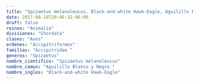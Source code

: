 ```yaml
---
title: "Spizaetus melanoleucus, Black-and-white Hawk-Eagle, Aguilillo Blanco y Negro "
date: 2017-08-18T20:46:32-06:00
draft: false
reinos: "Animalia"
divisiones: "Chordata"
clases: "Aves"
ordenes: "Accipitriformes"
familias: "Accipitridae "
generos: "Spizaetus"
nombre_cientifico: "Spizaetus melanoleucus"
nombre_comun: "Aguilillo Blanco y Negro "
nombre_ingles: "Black-and-white Hawk-Eagle"
---
```

